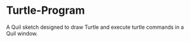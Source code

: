 # Turtle-Program
 A Quil sketch designed to draw Turtle and execute turtle commands in a Quil window.
